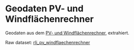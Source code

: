 # Geodaten PV- und Windflächenrechner

Geodaten aus dem [PV- und Windflächenrechner](https://www.agora-energiewende.de/service/pv-und-windflaechenrechner/),
extrahiert.

Raw dataset:
[rli_pv_windflaechenrechner](../../raw/rli_pv_wfr/dataset.md)

